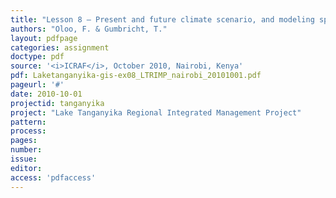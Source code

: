 ```yaml
---
title: "Lesson 8 – Present and future climate scenario, and modeling species suitability."
authors: "Oloo, F. & Gumbricht, T."
layout: pdfpage
categories: assignment
doctype: pdf
source: '<i>ICRAF</i>, October 2010, Nairobi, Kenya'
pdf: Laketanganyika-gis-ex08_LTRIMP_nairobi_20101001.pdf
pageurl: '#'
date: 2010-10-01
projectid: tanganyika
project: "Lake Tanganyika Regional Integrated Management Project"
pattern:
process:
pages:
number:
issue:
editor:
access: 'pdfaccess'
---
```

